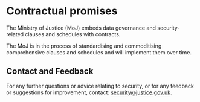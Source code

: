 # Contractual promises

The Ministry of Justice \(MoJ\) embeds data governance and security-related clauses and schedules with contracts.

The MoJ is in the process of standardising and commoditising comprehensive clauses and schedules and will implement them over time.

## Contact and Feedback

For any further questions or advice relating to security, or for any feedback or suggestions for improvement, contact: [security@justice.gov.uk](mailto:security@justice.gov.uk).

